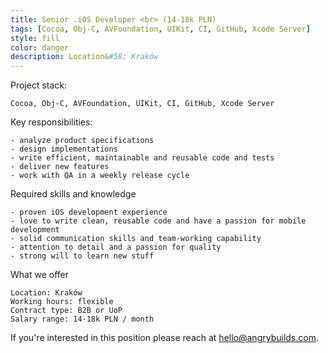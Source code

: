 ```yaml
---
title: Senior .iOS Developer <br> (14-18k PLN)
tags: [Cocoa, Obj-C, AVFoundation, UIKit, CI, GitHub, Xcode Server]
style: fill
color: danger
description: Location&#58; Kraków
---
```


Project stack:

```
Cocoa, Obj-C, AVFoundation, UIKit, CI, GitHub, Xcode Server
```

Key responsibilities:

```
- analyze product specifications
- design implementations
- write efficient, maintainable and reusable code and tests
- deliver new features
- work with QA in a weekly release cycle
```

Required skills and knowledge

```
- proven iOS development experience
- love to write clean, reusable code and have a passion for mobile development
- solid communication skills and team-working capability
- attention to detail and a passion for quality
- strong will to learn new stuff
```

What we offer

```
Location: Kraków
Working hours: flexible
Contract type: B2B or UoP
Salary range: 14-18k PLN / month
```

If you're interested in this position please reach at hello@angrybuilds.com.
